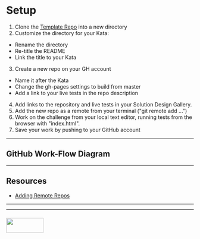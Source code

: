 # Setup

1. Clone the [Template Repo](https://github.com/elewa-academy/solution-design-template) into a new directory
2. Customize the directory for your Kata:
  * Rename the directory
  * Re-title the README
  * Link the title to your Kata
3. Create a new repo on your GH account 
  * Name it after the Kata 
  * Change the gh-pages settings to build from master
  * Add a link to your live tests in the repo description
4. Add links to the repository and live tests in your Solution Design Gallery. 
5. Add the new repo as a remote from your terminal ("git remote add ...")
6. Work on the challenge from your local text editor, running tests from the browser with "index.html". 
7. Save your work by pushing to your GitHub account

___

## GitHub Work-Flow Diagram



___

## Resources

* [Adding Remote Repos](https://help.github.com/articles/adding-a-remote/)

___
___
### <a href="http://elewa.education/blog" target="_blank"><img src="https://user-images.githubusercontent.com/18554853/34921062-506450ae-f97d-11e7-875f-6feeb26ad72d.png" width="100" height="40"/></a>